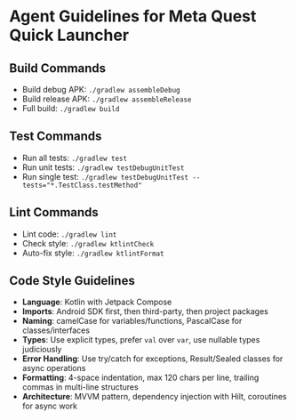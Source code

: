 # Agent Guidelines for Meta Quest Quick Launcher

## Build Commands
- Build debug APK: `./gradlew assembleDebug`
- Build release APK: `./gradlew assembleRelease`
- Full build: `./gradlew build`

## Test Commands
- Run all tests: `./gradlew test`
- Run unit tests: `./gradlew testDebugUnitTest`
- Run single test: `./gradlew testDebugUnitTest --tests="*.TestClass.testMethod"`

## Lint Commands
- Lint code: `./gradlew lint`
- Check style: `./gradlew ktlintCheck`
- Auto-fix style: `./gradlew ktlintFormat`

## Code Style Guidelines
- **Language**: Kotlin with Jetpack Compose
- **Imports**: Android SDK first, then third-party, then project packages
- **Naming**: camelCase for variables/functions, PascalCase for classes/interfaces
- **Types**: Use explicit types, prefer `val` over `var`, use nullable types judiciously
- **Error Handling**: Use try/catch for exceptions, Result/Sealed classes for async operations
- **Formatting**: 4-space indentation, max 120 chars per line, trailing commas in multi-line structures
- **Architecture**: MVVM pattern, dependency injection with Hilt, coroutines for async work